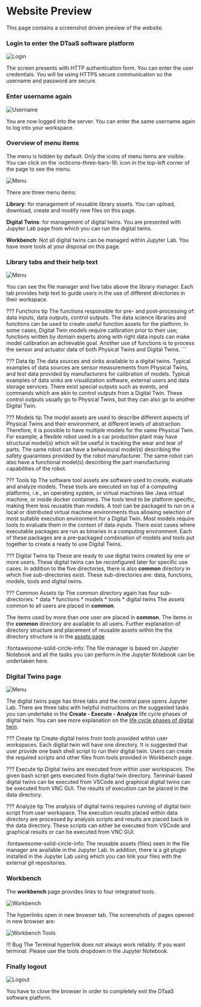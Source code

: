 # Website Preview

This page contains a screenshot driven preview of the website.

### Login to enter the DTaaS software platform

![Login](login.png)

The screen presents with HTTP authentication form.
You can enter the user credentials.
You will be using HTTPS secure communication so the
username and password are secure.

### Enter username again

![Username](username.png)

You are now logged into the server.
You can enter the same username again to log into your workspace.

### Overview of menu items

The menu is hidden by default.
Only the icons of menu items are visible.
You can click on the :octicons-three-bars-16:
icon in the top-left corner of the page to see the menu.

![Menu](menu.png)

There are three menu items:

**Library**: for management of reusable library assets.
You can upload, download, create and modify new files on this page.

**Digital Twins**: for management of digital twins.
You are presented with Jupyter Lab page from which you can
run the digital twins.

**Workbench**: Not all digital twins can be managed
within Jupyter Lab. You have more tools at your disposal
on this page.

### Library tabs and their help text

![Menu](library.png)

You can see the file manager and five tabs above the library manager.
Each tab provides help text to guide users in the use of different
directories in their workspace.

??? Functions tip 
    The functions responsible for pre- and post-processing of:
    data inputs, data outputs, control outputs.
    The data science libraries and functions can
    be used to create useful function
    assets for the platform.
    In some cases, Digital Twin models require calibration
    prior to their use; functions written by domain experts
    along with right data inputs can make model calibration
    an achievable goal. Another use of functions is to process
    the sensor and actuator data of both Physical Twins and Digital Twins.
    ```

??? Data tip
    The data sources and sinks available to a digital twins.
    Typical examples of data sources are sensor measurements
    from  Physical Twins, and test data provided by
    manufacturers for calibration of models. Typical
    examples of data sinks are visualization software,
    external users and data storage services. There exist
    special outputs such as events, and commands which are
    akin to control outputs from a Digital Twin. These control
    outputs usually go to Physical Twins, but they can also go
    to another Digital Twin.

??? Models tip
    The model assets are used to describe different aspects of
    Physical Twins and their environment,
    at different levels of abstraction.
    Therefore, it is possible to have multiple models
    for the same Physical Twin.
    For example, a flexible robot used in a car production
    plant may have
    structural model(s) which will be useful in tracking
    the wear and tear of parts.
    The same robot can have a behavioural model(s) describing
    the safety guarantees provided by the robot manufacturer.
    The same robot can also have a functional model(s)
    describing the part manufacturing capabilities of the robot.

??? Tools tip
    The software tool assets are software used to create, evaluate and analyze models.
    These tools are executed on top of a computing platforms, i.e.,
    an operating system, or virtual machines like Java virtual machine,
    or inside docker containers. The tools tend to be platform specific,
    making them less reusable than models.
    A tool can be packaged to run on a local or
    distributed virtual machine environments thus
    allowing selection of most suitable execution
    environment for a Digital Twin.
    Most models require tools to evaluate them in the context of data inputs.
    There exist cases where executable packages are run as binaries
    in a computing environment. Each of these packages are a pre-packaged
    combination of models and tools put together to create a ready to use
    Digital Twins.

??? Digital Twins tip
    These are ready to use digital twins created by one or more users.
    These digital twins can be reconfigured later for specific use cases.
In addition to the five directories,
there is also **common** directory in which five sub-directories
exist. These sub-directories are: data, functions, models, tools
and digital twins.

??? Common Assets tip
    The common directory again has four sub-directories:
    * data
    * functions
    * models
    * tools
    * digital twins
    The assets common to all users are placed in **common**.

The items used by more than one user are placed in **common**.
The items in the **common** directory are available to all users.
Further explanation of directory structure and placement of reusable
assets within the the directory structure is in the
[assets page](../servers/lib/assets.md#file-system-structure)

:fontawesome-solid-circle-info: The file manager is based on Jupyter
Notebook and all the tasks you can perform in the Jupyter Notebook
can be undertaken here.

### Digital Twins page

![Menu](digital_twins.png)

The digital twins page has three tabs and the central pane opens
Jupyter Lab. There are three tabs with helpful instructions on the
suggested tasks you can undertake in the **Create - Execute - Analyze**
life cycle phases of digital twin. You can see more explanation on the
[life cycle phases of digital twin](../digital-twins/lifecycle.md).

??? Create tip
    Create digital twins from tools provided within user workspaces.
    Each digital twin will have one directory. It is suggested that
    user provide one bash shell script to run their digital twin.
    Users can create the required scripts and other files from
    tools provided in Workbench page.

??? Execute tip
    Digital twins are executed from within user workspaces.
    The given bash script gets executed from digital twin directory.
    Terminal-based digital twins can be executed from VSCode and
    graphical digital twins can be executed from VNC GUI.
    The results of execution can be placed in the data directory.

??? Analyze tip
    The analysis of digital twins requires running
    of digital twin script from user workspace.
    The execution results placed within data directory
    are processed by analysis scripts and results are placed
    back in the data directory. These scripts can either be
    executed from VSCode and graphical results or can be
    executed from VNC GUI.

:fontawesome-solid-circle-info: The reusable assets (files)
seen in the file manager are available in the Jupyter Lab.
In addition, there is a git plugin installed in the Jupyter
Lab using which you can link your files with the external git
repositories.

### Workbench

The **workbench** page provides links to four integrated tools.

![Workbench](workbench.png)

The hyperlinks open in new browser tab.
The screenshots of pages opened in new browser are:

![Workbench Tools](workbench_tools.png)

!!! Bug
    The Terminal hyperlink does not always work reliably.
    If you want terminal. Please use the tools dropdown
    in the Jupyter Notebook.

### Finally logout

![Logout](logout.png)

You have to close the browser in order to completely exit the DTaaS software platform.